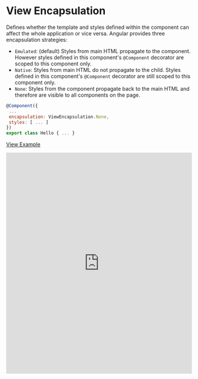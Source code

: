 # View Encapsulation

Defines whether the template and styles defined within the component can affect the whole application or vice versa. Angular provides three encapsulation strategies:

- `Emulated`: (default) Styles from main HTML propagate to the component. However
styles defined in this component's `@Component` decorator are scoped to this component
only.
- `Native`: Styles from main HTML do not propagate to the child. Styles defined in this
component's `@Component` decorator are still scoped to this component only.
- `None`: Styles from the component propagate back to the main HTML and therefore are visible to
all components on the page.

 ```js
@Component({
  ...
  encapsulation: ViewEncapsulation.None,
  styles: [ ... ]
})
export class Hello { ... }
 ```

[View Example](http://plnkr.co/edit/N7d89PBQ5fYKbwzB2E37?p=preview)


<iframe style="width: 100%; height: 600px" src="http://embed.plnkr.co/N7d89PBQ5fYKbwzB2E37/" frameborder="0" allowfullscren="allowfullscren"></iframe>
